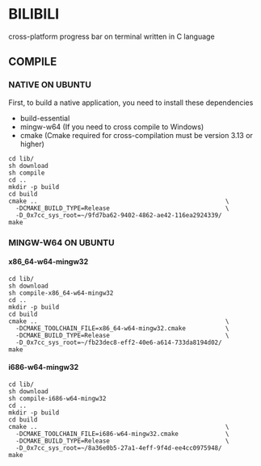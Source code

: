 # BILIBILI

cross-platform progress bar on terminal written in C language

## COMPILE

### NATIVE ON UBUNTU

First, to build a native application, you need to install these dependencies

- build-essential
- mingw-w64 (If you need to cross compile to Windows)
- cmake (Cmake required for cross-compilation must be version 3.13 or higher)

```shell
cd lib/
sh download
sh compile
cd ..
mkdir -p build
cd build
cmake ..                                                    \
  -DCMAKE_BUILD_TYPE=Release                                \
  -D_0x7cc_sys_root=~/9fd7ba62-9402-4862-ae42-116ea2924339/
make
```

### MINGW-W64 ON UBUNTU

#### x86_64-w64-mingw32

```shell
cd lib/
sh download
sh compile-x86_64-w64-mingw32
cd ..
mkdir -p build
cd build
cmake ..                                                    \
  -DCMAKE_TOOLCHAIN_FILE=x86_64-w64-mingw32.cmake           \
  -DCMAKE_BUILD_TYPE=Release                                \
  -D_0x7cc_sys_root=~/fb23dec8-eff2-40e6-a614-733da8194d02/
make
```

#### i686-w64-mingw32

```shell
cd lib/
sh download
sh compile-i686-w64-mingw32
cd ..
mkdir -p build
cd build
cmake ..                                                    \
  -DCMAKE_TOOLCHAIN_FILE=i686-w64-mingw32.cmake             \
  -DCMAKE_BUILD_TYPE=Release                                \
  -D_0x7cc_sys_root=~/8a36e0b5-27a1-4eff-9f4d-ee4cc0975948/
make
```



